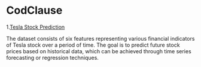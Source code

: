 # CodClause

1.[Tesla Stock Prediction](https://github.com/Akashwadile21/CodClause/blob/main/Tesla%20Stock/Tesla_Stock_Prediction.ipynb)

The dataset consists of six features representing various financial indicators of Tesla stock over a period of time. The goal is to predict future stock prices based on historical data, which can be achieved through time series forecasting or regression techniques.
